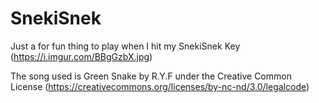 # SnekiSnek
Just a for fun thing to play when I hit my SnekiSnek Key (https://i.imgur.com/BBgGzbX.jpg)

The song used is Green Snake by R.Y.F under the Creative Common License (https://creativecommons.org/licenses/by-nc-nd/3.0/legalcode)

